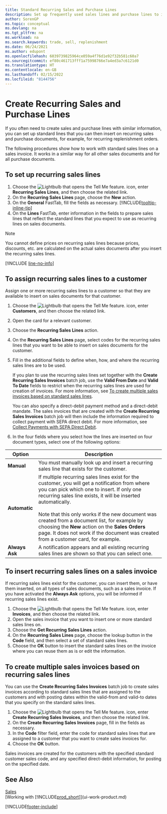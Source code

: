 ```yaml
---
title: Standard Recurring Sales and Purchase Lines
description: Set up frequently used sales lines and purchase lines to insert them on sales and purchase documents and quickly fill the lines with standard information.
author: SorenGP
ms.topic: conceptual
ms.devlang: na
ms.tgt_pltfrm: na
ms.workload: na
ms.search.keywords: trade, sell, replenishment
ms.date: 06/24/2021
ms.author: edupont
ms.openlocfilehash: 6039739825964ce059a4f76d1e92f32b581c60a7
ms.sourcegitcommit: ef80c461713fff1a75998766e7a4ed3a7c6121d0
ms.translationtype: HT
ms.contentlocale: en-GB
ms.lasthandoff: 02/15/2022
ms.locfileid: "8144756"
---
```

# <a name="create-recurring-sales-and-purchase-lines"></a>Create Recurring Sales and Purchase Lines
If you often need to create sales and purchase lines with similar information, you can set up standard lines that you can then insert on recurring sales and purchase documents, for example, for recurring replenishment orders.  

The following procedures show how to work with standard sales lines on a sales invoice. It works in a similar way for all other sales documents and for all purchase documents.  

## <a name="to-set-up-recurring-sales-lines"></a>To set up recurring sales lines

1. Choose the ![Lightbulb that opens the Tell Me feature.](media/ui-search/search_small.png "Tell me what you want to do") icon, enter **Recurring Sales Lines**, and then choose the related link.  
2. On the **Recurring Sales Lines** page, choose the **New** action.  
3. On the **General** FastTab, fill the fields as necessary. [!INCLUDE[tooltip-inline-tip](includes/tooltip-inline-tip_md.md)]  
4. On the **Lines** FastTab, enter information in the fields to prepare sales lines that reflect the standard lines that you expect to use as recurring lines on sales documents.  

> [!NOTE]
> You cannot define prices on recurring sales lines because prices, discounts, etc. are calculated on the actual sales documents after you insert the recurring sales lines.

[!INCLUDE [line-no-info](includes/line-no-info.md)]

## <a name="to-assign-recurring-sales-lines-to-a-customer"></a>To assign recurring sales lines to a customer

Assign one or more recurring sales lines to a customer so that they are available to insert on sales documents for that customer.

1. Choose the ![Lightbulb that opens the Tell Me feature.](media/ui-search/search_small.png "Tell me what you want to do") icon, enter **Customers**, and then choose the related link.
2. Open the card for a relevant customer.
3. Choose the **Recurring Sales Lines** action.
4. On the **Recurring Sales Lines** page, select codes for the recurring sales lines that you want to be able to insert on sales documents for the customer.
5. Fill in the additional fields to define when, how, and where the recurring sales lines are to be used.  

    If you plan to use the recurring sales lines set together with the **Create Recurring Sales Invoices** batch job, use the **Valid From Date** and **Valid To Date** fields to restrict when the recurring sales lines are used for creation of invoices. For more information, see [To create multiple sales invoices based on standard sales lines](sales-how-work-standard-lines.md#to-create-multiple-sales-invoices-based-on-recurring-sales-lines).

    You can also specify a direct-debit payment method and a direct-debit mandate. The sales invoices that are created with the **Create Recurring Sales Invoices** batch job will then include the information required to collect payment with SEPA direct debit. For more information, see [Collect Payments with SEPA Direct Debit](finance-collect-payments-with-sepa-direct-debit.md).

6. In the four fields where you select how the lines are inserted on four document types, select one of the following options:

|Option|Description|
|------|-----------|
|**Manual**|You must manually look up and insert a recurring sales line that exists for the customer.|
|**Automatic**|If multiple recurring sales lines exist for the customer, you will get a notification from where you can pick which one to insert. If only one recurring sales line exists, it will be inserted automatically.<br /><br />Note that this only works if the new document was created from a document list, for example by choosing the **New** action on the **Sales Orders** page. It does not work if the document was created from a customer card, for example.|
|**Always Ask**|A notification appears and all existing recurring sales lines are shown so that you can select one.

## <a name="to-insert-recurring-sales-lines-on-a-sales-invoice"></a>To insert recurring sales lines on a sales invoice

If recurring sales lines exist for the customer, you can insert them, or have them inserted, on all types of sales documents, such as a sales invoice. If you have activated the **Always Ask** options, you will be informed if recurring sales lines exist.

1. Choose the ![Lightbulb that opens the Tell Me feature.](media/ui-search/search_small.png "Tell me what you want to do") icon, enter **Invoices**, and then choose the related link.
2. Open the sales invoice that you want to insert one or more standard sales lines on.
3. Choose the **Get Recurring Sales Lines** action.
4. On the **Recurring Sales Lines** page, choose the lookup button in the **Code** field, and then select a set of standard sales lines.
5. Choose the **OK** button to insert the standard sales lines on the invoice where you can reuse them as is or edit the information.

## <a name="to-create-multiple-sales-invoices-based-on-recurring-sales-lines"></a>To create multiple sales invoices based on recurring sales lines
You can use the **Create Recurring Sales Invoices** batch job to create sales invoices according to standard sales lines that are assigned to the customers and with posting dates within the valid-from and valid-to dates that you specify on the standard sales lines.

1. Choose the ![Lightbulb that opens the Tell Me feature.](media/ui-search/search_small.png "Tell me what you want to do") icon, enter **Create Recurring Sales Invoices**, and then choose the related link.
2. On the **Create Recurring Sales Invoices** page, fill in the fields as necessary.
3. In the **Code** filter field, enter the code for standard sales lines that are assigned to a customer that you want to create sales invoices for.
4. Choose the **OK** button.

Sales invoices are created for the customers with the specified standard customer sales code, and any specified direct-debit information, for posting on the specified date.

## <a name="see-also"></a>See Also

[Sales](sales-manage-sales.md)  
[Working with [!INCLUDE[prod_short](includes/prod_short.md)]](ui-work-product.md)  


[!INCLUDE[footer-include](includes/footer-banner.md)]